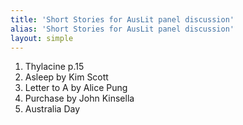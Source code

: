 ```yaml
---
title: 'Short Stories for AusLit panel discussion'
alias: 'Short Stories for AusLit panel discussion'
layout: simple
---
```


1. Thylacine p.15
1. Asleep by Kim Scott
1. Letter to A by Alice Pung
1. Purchase by John Kinsella
1. Australia Day
